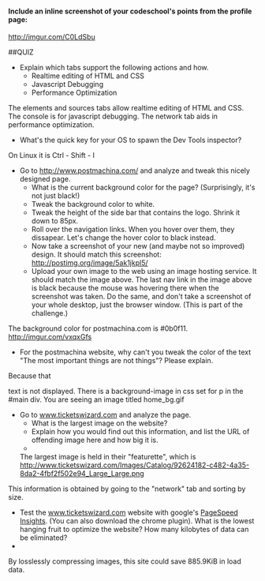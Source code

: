 #### Include an inline screenshot of your codeschool's points from the profile page:

http://imgur.com/C0LdSbu

<!-- Modify the Markdown to include your answers. Don't delete the questions! -->

##QUIZ
* Explain which tabs support the following actions and how.
  * Realtime editing of HTML and CSS 
  * Javascript Debugging
  * Performance Optimization 
  

The elements and sources tabs allow realtime editing of HTML and CSS.
The console is for javascript debugging.
The network tab aids in performance optimization.
  

* What's the quick key for your OS to spawn the Dev Tools inspector?

On Linux it is Ctrl - Shift - I

* Go to http://www.postmachina.com/ and analyze and tweak this nicely designed page.
  * What is the current background color for the page?  (Surprisingly, it's not just black!)
  * Tweak the background color to white.
  * Tweak the height of the side bar that contains the logo.  Shrink it down to 85px.
  * Roll over the navigation links.  When you hover over them, they dissapear.  Let's change the hover color to black instead.
  * Now take a screenshot of your new (and maybe not so improved) design.  It should match this screenshot: http://postimg.org/image/5ak1jkpl5/
  * Upload your own image to the web using an image hosting service.  It should match the image above. The last nav link in the image above is black because the mouse was hovering there when the screenshot was taken. Do the same, and don't take a screenshot of your whole desktop, just the browser window. (This is part of the challenge.)
  

The background color for postmachina.com is #0b0f11.
http://imgur.com/vxqxGfs


* For the postmachina website, why can't you tweak the color of the text "The most important things are not things"?  Please explain.

Because that <p> text is not displayed. There is a background-image in css set for p in the #main div. You are seeing an image titled home_bg.gif

* Go to www.ticketswizard.com and analyze the page.  
  * What is the largest image on the website? 
  * Explain how you would find out this information, and list the URL of offending image here and how big it is.
  * 
  The largest image is held in their "featurette", which is http://www.ticketswizard.com/Images/Catalog/92624182-c482-4a35-8da2-4fbf2f502e94_Large_Large.png

This information is obtained by going to the "network" tab and sorting by size. 

* Test the www.ticketswizard.com website with google's [PageSpeed Insights](http://www.ticketswizard.com/).  (You can also download the chrome plugin).  What is the lowest hanging fruit to optimize the website?  How many kilobytes of data can be eliminated?
* 
By losslessly compressing images, this site could save 885.9KiB in load data.
